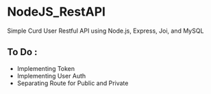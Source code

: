 # NodeJS_RestAPI
Simple Curd User Restful API using Node.js, Express, Joi, and MySQL

## To Do :
- Implementing Token
- Implementing User Auth
- Separating Route for Public and Private
